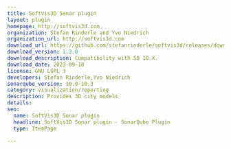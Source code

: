 ```yaml
---
title: SoftVis3D Sonar plugin
layout: plugin
homepage: http://softvis3d.com
organization: Stefan Rinderle and Yvo Niedrich
organization_url: http://softvis3d.com
download_url: https://github.com/stefanrinderle/softvis3d/releases/download/softvis3d-1.3.0/sonar-softvis3d-plugin-1.3.0.jar
download_version: 1.3.0
download_description: Compatibility with SQ 10.X.
download_date: 2023-09-18
license: GNU LGPL 3
developers: Stefan Rinderle,Yvo Niedrich
sonarqube_version: 10.0-10.3
category: visualization/reporting
description: Provides 3D city models
details: 
seo:
  name: SoftVis3D Sonar plugin
  headline: SoftVis3D Sonar plugin - SonarQube Plugin
  type: ItemPage

---
```

